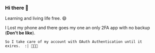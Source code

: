 ### Hi there 👋

<!--
**MasoudRahmani/MasoudRahmani** is a ✨ _special_ ✨ repository because its `README.md` (this file) appears on your GitHub profile.

Here are some ideas to get you started:

- 🔭 I’m currently working on ...
- 🌱 I’m currently learning ...
- 👯 I’m looking to collaborate on ...
- 🤔 I’m looking for help with ...
- 💬 Ask me about ...
- 📫 How to reach me: ...
- 😄 Pronouns: ...
- ⚡ Fun fact: ...
-->
Learning and living life free. 😄

I Lost my phone and there goes my one an only 2FA app with no backup (**Don't be like**).

    So I take care of my account with OAuth Authentication until it exires.  :| 🤣🤣😁